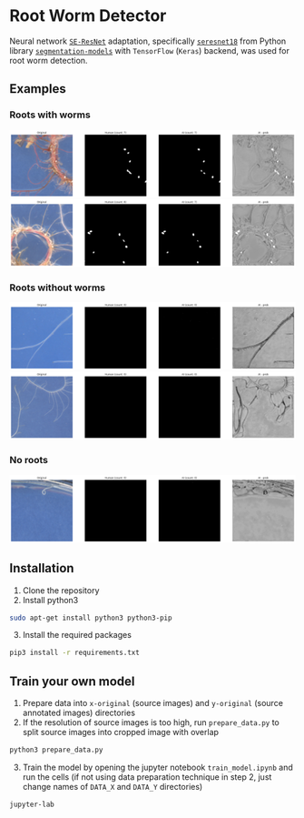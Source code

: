 # Root Worm Detector
Neural network [`SE-ResNet`](https://arxiv.org/pdf/1709.01507) adaptation, specifically [`seresnet18`](https://amaarora.github.io/fastexplain/2020/07/24/SeNet.html) from Python library [`segmentation-models`](https://pypi.org/project/segmentation-models/) with `TensorFlow` (`Keras`) backend, was used for root worm detection.

## Examples
### Roots with worms
![roots with worms 1](docs/example_root_worms.png)
![roots with worms 2](docs/example_root_worms2.png)

### Roots without worms
![roots without worms 1](docs/example_root.png)
![roots without worms 2](docs/example_root2.png)

### No roots
![nothing](docs/example_nothing.png)

## Installation
1. Clone the repository
2. Install python3
```bash
sudo apt-get install python3 python3-pip
```
3. Install the required packages
```bash
pip3 install -r requirements.txt
```

## Train your own model
1. Prepare data into `x-original` (source images) and `y-original` (source annotated images) directories
2. If the resolution of source images is too high, run `prepare_data.py` to split source images into cropped image with overlap
```bash
python3 prepare_data.py
```
3. Train the model by opening the jupyter notebook `train_model.ipynb` and run the cells (if not using data preparation technique in step 2, just change names of `DATA_X` and `DATA_Y` directories)
```bash
jupyter-lab
```